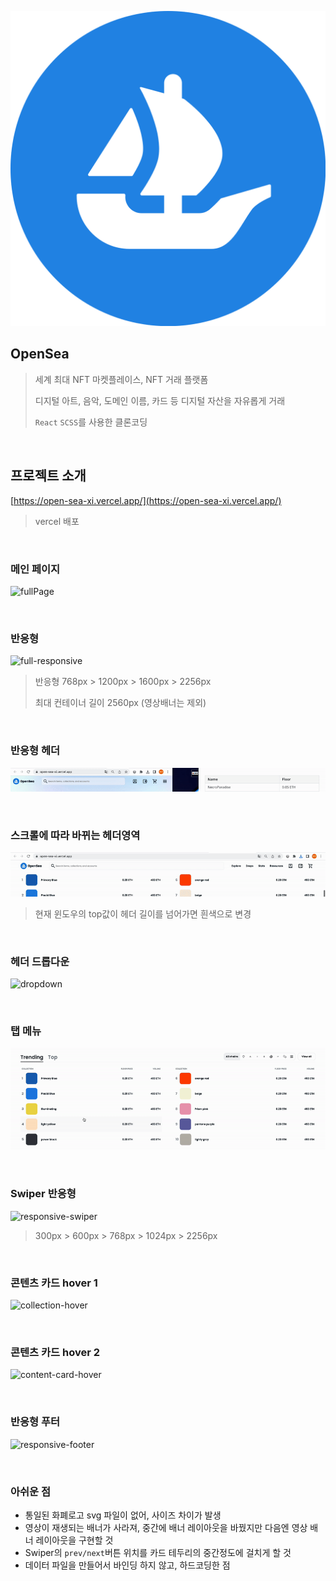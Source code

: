 ![OpenSea_icon.svg](README.assets/OpenSea_icon.svg.png)

## OpenSea

> 세계 최대 NFT 마켓플레이스, NFT 거래 플랫폼
>
> 디지털 아트, 음악, 도메인 이름, 카드 등 디지털 자산을 자유롭게 거래
>
> `React` `SCSS`를 사용한 클론코딩

<br>

## 프로젝트 소개

[https://open-sea-xi.vercel.app/](https://open-sea-xi.vercel.app/)

> vercel 배포

<br>

### 메인 페이지

![fullPage](README.assets/fullPage.png)

<br>

### 반응형

![full-responsive](README.assets/full-responsive.gif)

> 반응형 768px > 1200px > 1600px > 2256px
>
> 최대 컨테이너 길이 2560px (영상배너는 제외)

<br>

### 반응형 헤더

![responsive-navbar](README.assets/responsive-navbar.gif)

<br>

### 스크롤에 따라 바뀌는 헤더영역

![transition-navbar](README.assets/transition-navbar.gif)

> 현재 윈도우의 top값이 헤더 길이를 넘어가면 흰색으로 변경

<br>

### 헤더 드롭다운

![dropdown](README.assets/dropdown.gif)

<br>

### 탭 메뉴

![tab-menu](README.assets/tab-menu.gif)

<br>

### Swiper 반응형

![responsive-swiper](README.assets/responsive-swiper.gif)

> 300px > 600px > 768px > 1024px > 2256px

<br>

### 콘텐츠 카드 hover 1

![collection-hover](README.assets/collection-hover.gif)

<br>

### 콘텐츠 카드 hover 2

![content-card-hover](README.assets/content-card-hover.gif)

<br>

### 반응형 푸터

![responsive-footer](README.assets/responsive-footer.gif)

<br>

### 아쉬운 점

- 통일된 화폐로고 svg 파일이 없어, 사이즈 차이가 발생
- 영상이 재생되는 배너가 사라져, 중간에 배너 레이아웃을 바꿨지만 다음엔 영상 배너 레이아웃을 구현할 것
- Swiper의 `prev/next`버튼 위치를 카드 테두리의 중간정도에 걸치게 할 것
- 데이터 파일을 만들어서 바인딩 하지 않고, 하드코딩한 점